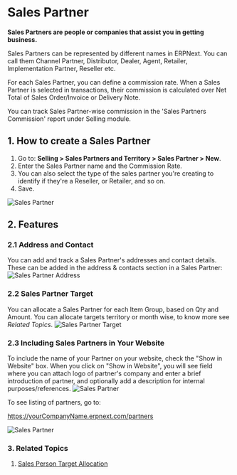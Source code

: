 <!-- add-breadcrumbs -->
# Sales Partner

**Sales Partners are people or companies that assist you in getting business.**

Sales Partners can be represented by different names in ERPNext. You can call them Channel Partner, Distributor, Dealer, Agent, Retailer, Implementation Partner, Reseller etc.

For each Sales Partner, you can define a commission rate. When a Sales Partner is selected in transactions, their commission is calculated over Net Total of Sales Order/Invoice or Delivery Note.

You can track Sales Partner-wise commission in the 'Sales Partners Commission' report under Selling module.

## 1. How to create a Sales Partner
1. Go to: **Selling > Sales Partners and Territory > Sales Partner > New**.
2. Enter the Sales Partner name and the Commission Rate.
3. You can also select the type of the sales partner you're creating to identify if they're a Reseller, or Retailer, and so on.
4. Save.
<img class="screenshot" alt="Sales Partner" src="{{docs_base_url}}/assets/img/selling/sales-partner.png">

## 2. Features
### 2.1 Address and Contact
You can add and track a Sales Partner's addresses and contact details. These can be added in the address & contacts section in a Sales Partner:
<img class="screenshot" alt="Sales Partner Address" src="{{docs_base_url}}/assets/img/selling/sales-partner-address.png">

### 2.2 Sales Partner Target
You can allocate a Sales Partner for each Item Group, based on Qty and Amount. You can allocate targets territory or month wise, to know more see *Related Topics*.
<img class="screenshot" alt="Sales Partner Target" src="{{docs_base_url}}/assets/img/selling/sales-partner-target.png">

### 2.3 Including Sales Partners in Your Website
To include the name of your Partner on your website, check the "Show in
Website" box. When you click on "Show in Website", you will see field where you can attach logo of partner's company and enter a brief introduction of partner, and optionally add a description for internal purposes/references.
<img class="screenshot" alt="Sales Partner" src="{{docs_base_url}}/assets/img/selling/sales-partner-website.png">

To see listing of partners, go to:

https://yourCompanyName.erpnext.com/partners

<img class="screenshot" alt="Sales Partner" src="{{docs_base_url}}/assets/img/crm/sales-partner-listing.png">

### 3. Related Topics
1. [Sales Person Target Allocation](/docs/user/manual/en/selling/sales-person-target-allocation)
